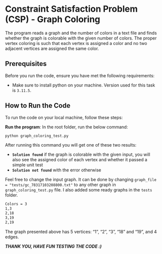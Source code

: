 # Constraint Satisfaction Problem (CSP) - Graph Coloring

The program reads a graph and the number of colors in a text file and finds whether the graph is colorable with the given number of colors. The proper vertex coloring is such that each vertex is assigned a color and no two adjacent vertices are assigned the same color.

## Prerequisites

Before you run the code, ensure you have met the following requirements:


- Make sure to install python on your machine. Version used for this task is `3.11.5`.

## How to Run the Code

To run the code on your local machine, follow these steps:

 **Run the program**:
   In the root folder, run the below command:
   ```sh
   python graph_coloring_test.py
   ```
  
  After running this command you will get one of these two results:
  - **`Solution found`** if the graph is colorable with the given input, you will also see the assigned color of each vertex and whether it passed a simple unit test
  - **`Solution not found`** with the error otherwise

Feel free to change the input graph. It can be done by changing `graph_file = "tests/gc_78317103208800.txt"` to any other graph in `graph_coloring_test.py` file. I also added some ready graphs in the `tests` folder.

``` sh
Colors = 3
1,3 
2,18 
3,19 
2,19
```
The graph presented above has 5 vertices: “1”, “2”, “3”, “18” and “19”, and 4 edges.

***THANK YOU, HAVE FUN TESTING THE CODE :)***
